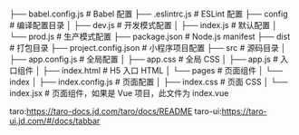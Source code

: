 #

├── babel.config.js # Babel 配置
├── .eslintrc.js # ESLint 配置
├── config # 编译配置目录
│ ├── dev.js # 开发模式配置
│ ├── index.js # 默认配置
│ └── prod.js # 生产模式配置
├── package.json # Node.js manifest
├── dist # 打包目录
├── project.config.json # 小程序项目配置
├── src # 源码目录
│ ├── app.config.js # 全局配置
│ ├── app.css # 全局 CSS
│ ├── app.js # 入口组件
│ ├── index.html # H5 入口 HTML
│ └── pages # 页面组件
│ └── index
│ ├── index.config.js # 页面配置
│ ├── index.css # 页面 CSS
│ └── index.jsx # 页面组件，如果是 Vue 项目，此文件为 index.vue

taro:https://taro-docs.jd.com/taro/docs/README
taro-ui:https://taro-ui.jd.com/#/docs/tabbar
